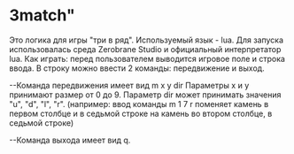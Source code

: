 # 3match"
Это логика для игры "три в ряд". Используемый язык - lua. Для запуска использовалась среда Zerobrane Studio и официальный интерпретатор lua.
Как играть: перед пользователем выводится игровое поле и строка ввода. В строку можно ввести 2 команды: передвижение и выход.

--Команда передвижения имеет вид m x y dir
Параметры x и y принимают размер от 0 до 9.
Параметр dir может принимать значения "u", "d", "l", "r".
(например: ввод команды m 1 7 r поменяет камень в первом столбце и в седьмой строке на камень во втором столбце, в седьмой строке)

--Команда выхода имеет вид q.